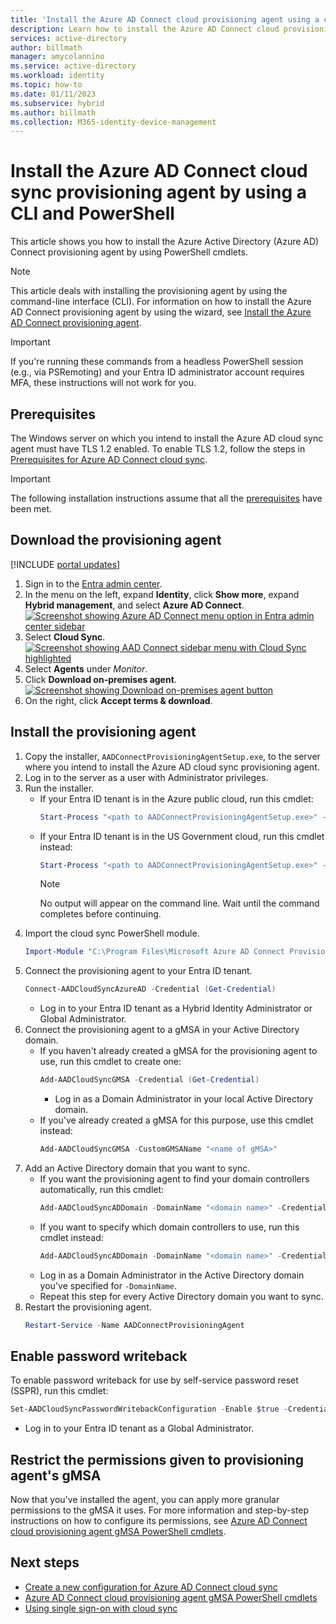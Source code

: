 ```yaml
---
title: 'Install the Azure AD Connect cloud provisioning agent using a command-line interface (CLI) and PowerShell'
description: Learn how to install the Azure AD Connect cloud provisioning agent by using PowerShell cmdlets.
services: active-directory
author: billmath
manager: amycolannino
ms.service: active-directory
ms.workload: identity
ms.topic: how-to
ms.date: 01/11/2023
ms.subservice: hybrid
ms.author: billmath
ms.collection: M365-identity-device-management
---
```



# Install the Azure AD Connect cloud sync provisioning agent by using a CLI and PowerShell
This article shows you how to install the Azure Active Directory (Azure AD) Connect provisioning agent by using PowerShell cmdlets.
 
>[!NOTE]
>This article deals with installing the provisioning agent by using the command-line interface (CLI). For information on how to install the Azure AD Connect provisioning agent by using the wizard, see [Install the Azure AD Connect provisioning agent](how-to-install.md).

>[!IMPORTANT]
>If you're running these commands from a headless PowerShell session (e.g., via PSRemoting) and your Entra ID administrator account requires MFA, these instructions will not work for you. 

## Prerequisites

The Windows server on which you intend to install the Azure AD cloud sync agent must have TLS 1.2 enabled. To enable TLS 1.2, follow the steps in [Prerequisites for Azure AD Connect cloud sync](../how-to-prerequisites.md#tls-requirements).

>[!IMPORTANT]
>The following installation instructions assume that all the [prerequisites](../how-to-prerequisites.md) have been met.

## Download the provisioning agent

[!INCLUDE [portal updates](~/articles/active-directory/includes/portal-update.md)]

 1. Sign in to the [Entra admin center](https://entra.microsoft.com).
 2. In the menu on the left, expand **Identity**, click **Show more**, expand **Hybrid management**, and select **Azure AD Connect**.
    [![Screenshot showing Azure AD Connect menu option in Entra admin center sidebar](../media/how-to-install/azure-ad-cloud-connect-cli-0.png)](../media/how-to-install/azure-ad-cloud-connect-cli-0.png)
 3. Select **Cloud Sync**.
    [![Screenshot showing AAD Connect sidebar menu with Cloud Sync highlighted](../media/how-to-install/azure-ad-cloud-connect-cli-1.png)](../media/how-to-install/azure-ad-cloud-connect-cli-1.png#lightbox)</br>
 4. Select **Agents** under *Monitor*.
 7. Click **Download on-premises agent**.
    [![Screenshot showing Download on-premises agent button](../media/how-to-install/azure-ad-cloud-connect-cli-2.png)](../media/how-to-install/azure-ad-cloud-connect-cli-2.png)
 9. On the right, click **Accept terms & download**.

## Install the provisioning agent
 1. Copy the installer, `AADConnectProvisioningAgentSetup.exe`, to the server where you intend to install the Azure AD cloud sync provisioning agent.
 2. Log in to the server as a user with Administrator privileges.
 3. Run the installer.
      - If your Entra ID tenant is in the Azure public cloud, run this cmdlet:
        ```powershell
        Start-Process "<path to AADConnectProvisioningAgentSetup.exe>" -ArgumentList "/quiet" -NoNewWindow -Wait
        ```
      - If your Entra ID tenant is in the US Government cloud, run this cmdlet instead:
        ```powershell
        Start-Process "<path to AADConnectProvisioningAgentSetup.exe>" -ArgumentList "/quiet","ENVIRONMENTNAME=AzureUSGovernment" -NoNewWindow -Wait
        ```
        > [!NOTE]
        > No output will appear on the command line. Wait until the command completes before continuing.
 4. Import the cloud sync PowerShell module.
    ```powershell
    Import-Module "C:\Program Files\Microsoft Azure AD Connect Provisioning Agent\Microsoft.CloudSync.PowerShell.dll" 
    ```
 5. Connect the provisioning agent to your Entra ID tenant.
    ```powershell
    Connect-AADCloudSyncAzureAD -Credential (Get-Credential)
    ```
      - Log in to your Entra ID tenant as a Hybrid Identity Administrator or Global Administrator.
 6. Connect the provisioning agent to a gMSA in your Active Directory domain.
      - If you haven't already created a gMSA for the provisioning agent to use, run this cmdlet to create one:
        ```powershell
        Add-AADCloudSyncGMSA -Credential (Get-Credential) 
        ```
        - Log in as a Domain Administrator in your local Active Directory domain.
      - If you've already created a gMSA for this purpose, use this cmdlet instead:
        ```powershell
        Add-AADCloudSyncGMSA -CustomGMSAName "<name of gMSA>"
        ```
 7. Add an Active Directory domain that you want to sync.
      - If you want the provisioning agent to find your domain controllers automatically, run this cmdlet:
        ```powershell
        Add-AADCloudSyncADDomain -DomainName "<domain name>" -Credential (Get-Credential) 
        ```
      - If you want to specify which domain controllers to use, run this cmdlet instead:
        ```powershell
        Add-AADCloudSyncADDomain -DomainName "<domain name>" -Credential (Get-Credential) -PreferredDomainControllers "<first DC>","<second DC>","<third DC>" 
        ```
      - Log in as a Domain Administrator in the Active Directory domain you've specified for `-DomainName`.
      - Repeat this step for every Active Directory domain you want to sync.
 8. Restart the provisioning agent.
    ```powershell
    Restart-Service -Name AADConnectProvisioningAgent  
    ```

## Enable password writeback
To enable password writeback for use by self-service password reset (SSPR), run this cmdlet:
```powershell
Set-AADCloudSyncPasswordWritebackConfiguration -Enable $true -Credential (Get-Credential)
```
  - Log in to your Entra ID tenant as a Global Administrator.

## Restrict the permissions given to provisioning agent's gMSA
Now that you've installed the agent, you can apply more granular permissions to the gMSA it uses. For more information and step-by-step instructions on how to configure its permissions, see [Azure AD Connect cloud provisioning agent gMSA PowerShell cmdlets](../how-to-gmsa-cmdlets#using-set-aadcloudsyncpermissions).


## Next steps 

- [Create a new configuration for Azure AD Connect cloud sync](../how-to-configure.md)
- [Azure AD Connect cloud provisioning agent gMSA PowerShell cmdlets](how-to-gmsa-cmdlets.md)
- [Using single sign-on with cloud sync](../how-to-sso.md)
